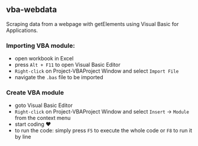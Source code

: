 ## vba-webdata

Scraping data from a webpage with getElements using Visual Basic for Applications.

### Importing VBA module:

- open workbook in Excel <br>
- press `Alt + F11` to open Visual Basic Editor <br>
- `Right-click` on Project-VBAProject Window and select `Import File` <br>
- navigate the `.bas` file to be imported <br>

### Create VBA module

- goto Visual Basic Editor <br>
- `Right-click` on Project-VBAProject Window and select `Insert` &rarr; `Module` from the context menu <br>
- start coding :heart: <br>
- to run the code: simply press `F5` to execute the whole code or `F8` to run it by line

<!-- comment -->
